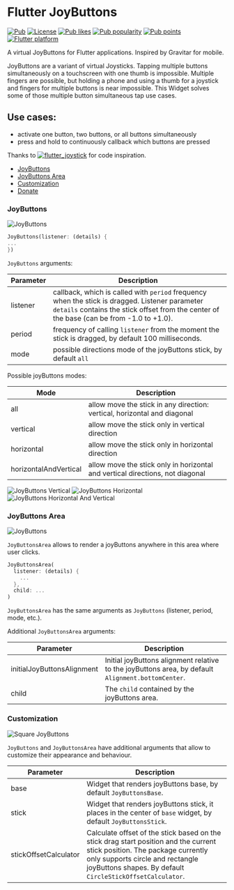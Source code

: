 # Flutter JoyButtons

[![Pub](https://img.shields.io/pub/v/flutter_joybuttons.svg)](https://pub.dev/packages/flutter_joybuttons)
[![License](https://img.shields.io/github/license/cybaker/flutter_joybuttons)](https://github.com/cybaker/flutter_joybuttons/blob/master/LICENSE)
[![Pub likes](https://badgen.net/pub/likes/flutter_joybuttons)](https://pub.dev/packages/flutter_joybuttons/score)
[![Pub popularity](https://badgen.net/pub/popularity/flutter_joybuttons)](https://pub.dev/packages/flutter_joybuttons/score)
[![Pub points](https://badgen.net/pub/points/flutter_joybuttons)](https://pub.dev/packages/flutter_joybuttons/score)
[![Flutter platform](https://badgen.net/pub/flutter-platform/flutter_joybuttons)](https://pub.dev/packages/flutter_joybuttons)

A virtual JoyButtons for Flutter applications. Inspired by Gravitar for mobile. 

JoyButtons are a variant of virtual Joysticks. Tapping multiple buttons simultaneously on a touchscreen with one thumb is impossible. Multiple fingers are possible, but holding a phone and using a thumb for a joystick and fingers for multiple buttons is near impossible. This Widget solves some of those multiple button simultaneous tap use cases.

## Use cases:
- activate one button, two buttons, or all buttons simultaneously
- press and hold to continuously callback which buttons are pressed

Thanks to [![flutter_joystick](https://img.shields.io/github/license/cybaker/flutter_joystick)](https://github.com/cybaker/flutter_joystick)
for code inspiration.

- [JoyButtons](#joyButtons)
- [JoyButtons Area](#joyButtons-area)
- [Customization](#customization) 
- [Donate](#donate)


### JoyButtons

![JoyButtons](TODO "JoyButtons")

```dart
JoyButtons(listener: (details) {
...
})
```

`JoyButtons` arguments:

Parameter | Description
--- | --- 
listener | callback, which is called with `period` frequency when the stick is dragged. Listener parameter `details` contains the stick offset from the center of the base (can be from -1.0 to +1.0).
period | frequency of calling `listener` from the moment the stick is dragged, by default 100 milliseconds.
mode | possible directions mode of the joyButtons stick, by default `all`

Possible joyButtons modes:

Mode | Description
--- | --- 
all | allow move the stick in any direction: vertical, horizontal and diagonal
vertical | allow move the stick only in vertical direction
horizontal | allow move the stick only in horizontal direction
horizontalAndVertical | allow move the stick only in horizontal and vertical directions, not diagonal

![JoyButtons Vertical](https://i.giphy.com/media/FXQG3ttV35Ca5L5ZA7/giphy.gif "JoyButtons Vertical")
![JoyButtons Horizontal](https://i.giphy.com/media/SN9YMtBKaHLkw5iIvB/giphy.gif "JoyButtons Horizontal")
![JoyButtons Horizontal And Vertical](https://i.giphy.com/media/znAdOQr52MmKTssc91/giphy.gif "JoyButtons Horizontal And Vertical")

### JoyButtons Area

![JoyButtons](https://i.giphy.com/media/2uFUWJcOaaTPFbIFBd/giphy.gif "JoyButtons Area")

`JoyButtonsArea` allows to render a joyButtons anywhere in this area where user clicks.

```dart
JoyButtonsArea(
  listener: (details) {
    ...
  },
  child: ...
)
```

`JoyButtonsArea` has the same arguments as `JoyButtons` (listener, period, mode, etc.).

Additional `JoyButtonsArea` arguments:

Parameter | Description
--- | ---
initialJoyButtonsAlignment | Initial joyButtons alignment relative to the joyButtons area, by default `Alignment.bottomCenter`.
child | The `child` contained by the joyButtons area.

### Customization

![Square JoyButtons](https://i.giphy.com/media/kjGJmILAeBJFXGtcgt/giphy.gif "Square JoyButtons")

`JoyButtons` and `JoyButtonsArea` have additional arguments that allow to customize their appearance and behaviour.

Parameter | Description
--- | ---
base | Widget that renders joyButtons base, by default `JoyButtonsBase`.
stick | Widget that renders joyButtons stick, it places in the center of `base` widget, by default `JoyButtonsStick`.
stickOffsetCalculator | Calculate offset of the stick based on the stick drag start position and the current stick position. The package currently only supports circle and rectangle joyButtons shapes. By default `CircleStickOffsetCalculator`.
